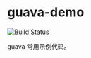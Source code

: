 # guava-demo

[![Build Status](https://travis-ci.org/GuJun1990/guava-demo.svg?branch=master)](https://travis-ci.org/GuJun1990/guava-demo)

guava 常用示例代码。
